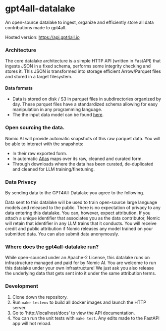 # gpt4all-datalake
An open-source datalake to ingest, organize and efficiently store all data contributions made to gpt4all.

Hosted version: https://api.gpt4all.io

### Architecture
The core datalake architecture is a simple HTTP API (written in FastAPI) that ingests JSON in a fixed schema, performs some integrity checking and stores it. This JSON is transformed into storage efficient Arrow/Parquet files and stored in a target filesystem.

#### Data formats
- Data is stored on disk / S3 in parquet files in subdirectories organized by day. These parquet files have a standardized schema allowing for easy manipulation in any programming language.
- The the input data model can be found [here](api/app/api_v1/models/models.py).

### Open sourcing the data.
Nomic AI will provide automatic snapshots of this raw parquet data.
You will be able to interact with the snapshots:
- In their raw exported form.
- In automatic [Atlas](https://atlas.nomic.ai/) maps over its raw, cleaned and curated form.
- Through downloads where the data has been curated, de-duplicated and cleaned for LLM training/finetuning.


### Data Privacy
By sending data to the GPT4All-Datalake you agree to the following.

Data sent to this datalake will be used to train open-source large language models and released to the public.
There is no expectation of privacy to any data entering this datalake. You can, however, expect attribution. If you attach a unique identifier
that associates you as the data contributor, Nomic will retain that identifier in any LLM trains that it conducts.
You will receive credit and public attribution if Nomic releases any model trained on your submitted data.
You can also submit data anonymously.


### Where does the gpt4all-datalake run?
While open-sourced under an Apache-2 License, this datalake runs on infrastructure managed and paid for by Nomic AI.
You are welcome to run this datalake under your own infrastructure! We just ask you also release the underlying data
that gets sent into it under the same attribution terms.


### Development
1. Clone down the repository.
2. Run `make testenv` to build all docker images and launch the HTTP server.
3. Go to 'http://localhost/docs' to view the API documentation.
4. You can run the unit tests with `make test`. Any edits made to the FastAPI app will hot reload.
